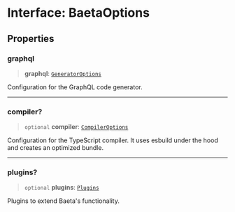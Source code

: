 # Interface: BaetaOptions

## Properties

### graphql

> **graphql**: [`GeneratorOptions`](../../../generator/interfaces/GeneratorOptions.md)

Configuration for the GraphQL code generator.

---

### compiler?

> `optional` **compiler**: [`CompilerOptions`](../../../compiler/index/interfaces/CompilerOptions.md)

Configuration for the TypeScript compiler.
It uses esbuild under the hood and creates an optimized bundle.

---

### plugins?

> `optional` **plugins**: [`Plugins`](../type-aliases/Plugins.md)

Plugins to extend Baeta's functionality.
